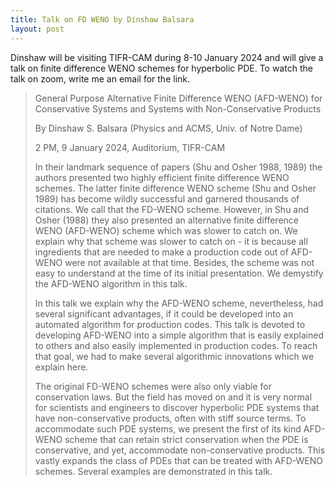 ```yaml
---
title: Talk on FD WENO by Dinshaw Balsara
layout: post
---
```


Dinshaw will be visiting TIFR-CAM during 8-10 January 2024 and will give a talk on finite difference WENO schemes for hyperbolic PDE. To watch the talk on zoom, write me an email for the link.

> General Purpose Alternative Finite Difference WENO (AFD-WENO) for Conservative Systems and Systems with Non-Conservative Products
>
> By Dinshaw S. Balsara (Physics and ACMS, Univ. of Notre Dame)
>
> 2 PM, 9 January 2024, Auditorium, TIFR-CAM
>
> In their landmark sequence of papers (Shu and Osher 1988, 1989) the authors presented two highly efficient finite difference WENO schemes. The latter finite difference WENO scheme (Shu and Osher 1989) has become wildly successful and garnered thousands of citations. We call that the FD-WENO scheme. However, in Shu and Osher (1988) they also presented an alternative finite difference WENO (AFD-WENO) scheme which was slower to catch on. We explain why that scheme was slower to catch on - it is because all ingredients that are needed to make a production code out of AFD-WENO were not available at that time. Besides, the scheme was not easy to understand at the time of its initial presentation. We demystify the AFD-WENO algorithm in this talk.  
>
> In this talk we explain why the AFD-WENO scheme, nevertheless, had several significant advantages, if it could be developed into an automated algorithm for production codes. This talk is devoted to developing AFD-WENO into a simple algorithm that is easily explained to others and also easily implemented in production codes. To reach that goal, we had to make several algorithmic innovations which we explain here.
>
> The original FD-WENO schemes were also only viable for conservation laws. But the field has moved on and it is very normal for scientists and engineers to discover hyperbolic PDE systems that have non-conservative products, often with stiff source terms. To accommodate such PDE systems, we present the first of its kind AFD-WENO scheme that can retain strict conservation when the PDE is conservative, and yet, accommodate non-conservative products. This vastly expands the class of PDEs that can be treated with AFD-WENO schemes. Several examples are demonstrated in this talk.
